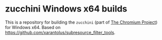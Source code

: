 # zucchini Windows x64 builds
This is a repository for building the `zucchini` (part of [The Chromium Project](https://www.chromium.org/Home)) for Windows x64.
Based on https://github.com/xarantolus/subresource_filter_tools.
